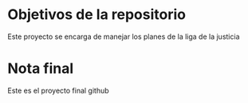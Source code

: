 # Objetivos de la repositorio

Este proyecto se encarga de manejar los planes de la liga de la justicia

# Nota final

 Este es el proyecto final github
